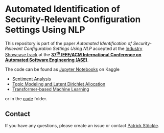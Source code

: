 # Automated Identification of Security-Relevant Configuration Settings Using NLP

This repository is part of the paper *Automated Identification of Security-Relevant Configuration Settings Using NLP* accepted at the [Industry Showcase track](https://conf.researchr.org/track/ase-2022/ase-2022-industry-showcase) at the [**37<sup>th</sup> IEEE/ACM International Conference on Automated Software Engineering (ASE)**](https://conf.researchr.org/home/ase-2022).

The code can be found as [Jupyter Notebooks](https://jupyter.org/) on Kaggle

- [Sentiment Analysis](https://www.kaggle.com/tumin4/sentiment-analysis)
- [Topic Modeling and Latent Dirichlet Allocation](https://www.kaggle.com/tumin4/topic-modeling-and-latent-dirichlet-allocation)
- [Transformer-based Machine Learning](https://www.kaggle.com/tumin4/transformer-based-machine-learning)

or in the [code](./code/) folder.

## Contact

If you have any questions, please create an issue or contact [Patrick Stöckle](mailto:patrick.stoeckle@tum.de?subject=GitHub%20Repository%20%22ASE2022%22).
